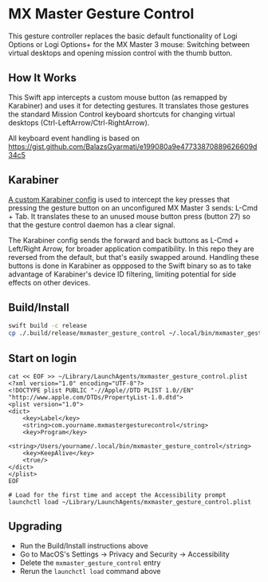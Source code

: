 # MX Master Gesture Control

This gesture controller replaces the basic default functionality of Logi Options or Logi Options+ for the MX Master 3 mouse: Switching between virtual desktops and opening mission control with the thumb button.

## How It Works

This Swift app intercepts a custom mouse button (as remapped by Karabiner) and uses it for detecting gestures. It translates those gestures the standard Mission Control keyboard shortcuts for changing virtual desktops (Ctrl-LeftArrow/Ctrl-RightArrow).

All keyboard event handling is based on https://gist.github.com/BalazsGyarmati/e199080a9e47733870889626609d34c5

## Karabiner

[A custom Karabiner config](./karabiner.json) is used to intercept the key presses that pressing the gesture button on an unconfigured MX Master 3 sends: L-Cmd + Tab. It translates these to an unused mouse button press (button 27) so that the gesture control daemon has a clear signal.

The Karabiner config sends the forward and back buttons as L-Cmd + Left/Right Arrow, for broader application compatibility. In this repo they are reversed from the default, but that's easily swapped around. Handling these buttons is done in Karabiner as oppposed to the Swift binary so as to take advantage of Karabiner's device ID filtering, limiting potential for side effects on other devices.

## Build/Install

```bash
swift build -c release
cp ./.build/release/mxmaster_gesture_control ~/.local/bin/mxmaster_gesture_control
```

## Start on login

```
cat << EOF >> ~/Library/LaunchAgents/mxmaster_gesture_control.plist
<?xml version="1.0" encoding="UTF-8"?>
<!DOCTYPE plist PUBLIC "-//Apple//DTD PLIST 1.0//EN" "http://www.apple.com/DTDs/PropertyList-1.0.dtd">
<plist version="1.0">
<dict>
    <key>Label</key>
    <string>com.yourname.mxmastergesturecontrol</string>
    <key>Program</key>
    <string>/Users/yourname/.local/bin/mxmaster_gesture_control</string>
    <key>KeepAlive</key>
    <true/>
</dict>
</plist>
EOF

# Load for the first time and accept the Accessibility prompt
launchctl load ~/Library/LaunchAgents/mxmaster_gesture_control.plist
```

## Upgrading

- Run the Build/Install instructions above
- Go to MacOS's Settings -> Privacy and Security -> Accessibility
- Delete the `mxmaster_gesture_control` entry
- Rerun the `launchctl load` command above
